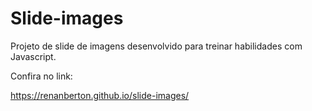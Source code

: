 # Slide-images
Projeto de slide de imagens desenvolvido para treinar habilidades com Javascript.

Confira no link:

https://renanberton.github.io/slide-images/
